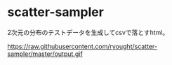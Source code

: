 # scatter-sampler
2次元の分布のテストデータを生成してcsvで落とすhtml。

https://raw.githubusercontent.com/ryought/scatter-sampler/master/output.gif

